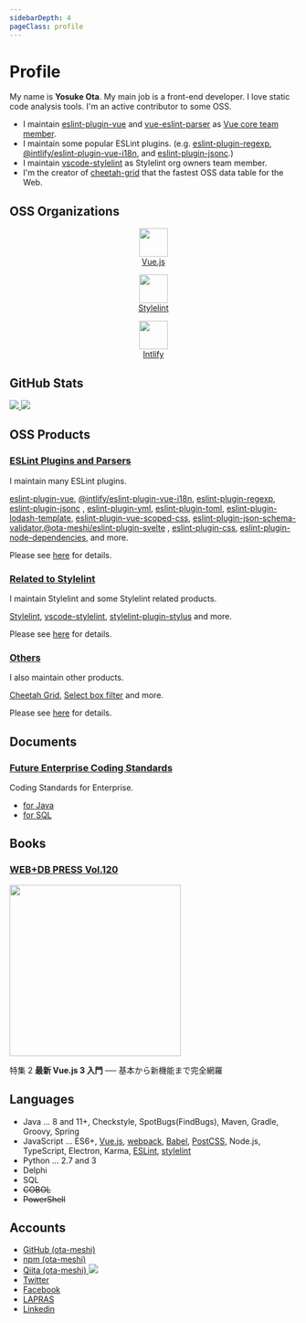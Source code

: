 ```yaml
---
sidebarDepth: 4
pageClass: profile
---
```


# Profile

My name is **Yosuke Ota**.
My main job is a front-end developer. I love static code analysis tools.
I'm an active contributor to some OSS.

- I maintain [eslint-plugin-vue](https://eslint.vuejs.org/) and [vue-eslint-parser](https://github.com/vuejs/vue-eslint-parser) as [Vue core team member](https://v3.vuejs.org/community/team.html).
- I maintain some popular ESLint plugins. (e.g. [eslint-plugin-regexp](https://ota-meshi.github.io/eslint-plugin-regexp/), [@intlify/eslint-plugin-vue-i18n](https://eslint-plugin-vue-i18n.intlify.dev/), and [eslint-plugin-jsonc](https://ota-meshi.github.io/eslint-plugin-jsonc/).)
- I maintain [vscode-stylelint](https://marketplace.visualstudio.com/items?itemName=stylelint.vscode-stylelint) as Stylelint org owners team member.
- I'm the creator of [cheetah-grid](https://future-architect.github.io/cheetah-grid/) that the fastest OSS data table for the Web.

<gh-sponsors/>

## OSS Organizations

<p class="organizations">
    <a href="https://github.com/vuejs" target="_blank">
        <p align="center">
            <img src="https://github.com/vuejs.png" height="50"><br>
            Vue.js
        </p>
    </a>
    <a href="https://github.com/stylelint" target="_blank">
        <p align="center">
            <img src="https://github.com/stylelint.png" height="50"><br>
            Stylelint
        </p>
    </a>
    <a href="https://github.com/intlify" target="_blank">
        <p align="center">
            <img src="https://github.com/intlify.png" height="50"><br>
            Intlify
        </p>
    </a>
</p>

## GitHub Stats

<p class="stats" align="left">
  <a href="https://github.com/ota-meshi">
    <img class="accout-stats" src="https://github-readme-stats.vercel.app/api?username=ota-meshi&count_private=true&show_icons=true" />
  </a>
  <a href="https://github.com/ota-meshi">
    <img class="top-langs" src="https://github-readme-stats.vercel.app/api/top-langs/?username=ota-meshi&layout=compact&count_private=true" />
  </a>
</p>

## OSS Products

### [ESLint Plugins and Parsers](./products/eslint.md)

I maintain many ESLint plugins.

[eslint-plugin-vue](https://eslint.vuejs.org/), [@intlify/eslint-plugin-vue-i18n](https://eslint-plugin-vue-i18n.intlify.dev/), [eslint-plugin-regexp](https://ota-meshi.github.io/eslint-plugin-regexp/), [eslint-plugin-jsonc](https://ota-meshi.github.io/eslint-plugin-jsonc/) , [eslint-plugin-yml](https://ota-meshi.github.io/eslint-plugin-yml/), [eslint-plugin-toml](https://ota-meshi.github.io/eslint-plugin-toml/), [eslint-plugin-lodash-template](https://ota-meshi.github.io/eslint-plugin-lodash-template/), [eslint-plugin-vue-scoped-css](https://future-architect.github.io/eslint-plugin-vue-scoped-css/), [eslint-plugin-json-schema-validator](https://ota-meshi.github.io/eslint-plugin-json-schema-validator/),[@ota-meshi/eslint-plugin-svelte](https://ota-meshi.github.io/eslint-plugin-svelte/) , [eslint-plugin-css](https://ota-meshi.github.io/eslint-plugin-css/), [eslint-plugin-node-dependencies](https://ota-meshi.github.io/eslint-plugin-node-dependencies/), and more.

Please see [here](./products/eslint.md) for details.

### [Related to Stylelint](./products/stylelint.md)

I maintain Stylelint and some Stylelint related products.

[Stylelint](https://stylelint.io/), [vscode-stylelint](https://marketplace.visualstudio.com/items?itemName=stylelint.vscode-stylelint), [stylelint-plugin-stylus](https://github.com/ota-meshi/stylelint-plugin-stylus) and more.

Please see [here](./products/stylelint.md) for details.

### [Others](./products/others.md)

I also maintain other products.

[Cheetah Grid](https://future-architect.github.io/cheetah-grid/), [Select box filter](https://chrome.google.com/webstore/detail/select-box-filter/ohgdgoglcbcfofphmmnkkdbpffklhjgh) and more.

Please see [here](./products/others.md) for details.

## Documents

### [Future Enterprise Coding Standards](https://future-architect.github.io/coding-standards/) <Badge text="Owner"/>

<gh-info repo="future-architect/coding-standards" :releases="false"></gh-info>
Coding Standards for Enterprise.

- [for Java](https://future-architect.github.io/coding-standards/documents/forJava/Javaコーディング規約.html)
  <page-info href="https://future-architect.github.io/coding-standards/documents/forJava/Javaコーディング規約.html"></page-info>
- [for SQL](https://future-architect.github.io/coding-standards/documents/forSQL/SQLコーディング規約（Oracle）.html)
  <page-info href="https://future-architect.github.io/coding-standards/documents/forSQL/SQLコーディング規約（Oracle）.html"></page-info>

## Books

### [WEB+DB PRESS Vol.120](https://gihyo.jp/magazine/wdpress/archive/2021/vol120)

<img src="http://image.gihyo.co.jp/assets/images/cover/2021/9784297118112.jpg" height="300">

特集 2 **最新 Vue.js 3 入門** ── 基本から新機能まで完全網羅

## Languages

- Java ... 8 and 11+, Checkstyle, SpotBugs(FindBugs), Maven, Gradle, Groovy, Spring
- JavaScript ... ES6+, [Vue.js], [webpack], [Babel], [PostCSS], Node.js, TypeScript, Electron, Karma, [ESLint], [stylelint]
- Python ... 2.7 and 3
- Delphi
- SQL
- ~~COBOL~~
- ~~PowerShell~~

## Accounts

- [GitHub (ota-meshi)](https://github.com/ota-meshi) <gh-sponsors/>
- [npm (ota-meshi)](https://www.npmjs.com/~ota-meshi)
- [Qiita (ota-meshi) <img src="https://img.shields.io/badge/dynamic/json.svg?label=Qiita&colorB=brightgreen&suffix= items&query=$.items_count&uri=https%3A%2F%2Fqiita.com%2Fapi%2Fv2%2Fusers%2Fota-meshi&maxAge=3600">](https://qiita.com/ota-meshi)
- [Twitter](https://twitter.com/omoteota)
- [Facebook](https://www.facebook.com/yosuke.ota.902)
- [LAPRAS](https://lapras.com/public/CCYDZXV)
- [Linkedin](https://www.linkedin.com/in/yosuke-ota-11a46513a)

[vue.js]: https://vuejs.org/
[stylelint]: https://stylelint.io/
[eslint]: https://eslint.org/
[stylus]: https://stylus-lang.com/
[postcss]: https://postcss.org/
[babel]: https://babeljs.io/
[webpack]: https://webpack.js.org/
[john resig-style micro template]: https://johnresig.com/blog/javascript-micro-templating/
[ejs]: https://ejs.co/
[scoped css]: https://vue-loader.vuejs.org/guide/scoped-css.html
[json]: https://json.org/
[jsonc]: https://github.com/microsoft/node-jsonc-parser
[json with comments]: https://github.com/microsoft/node-jsonc-parser
[json5]: https://json5.org/
[vue i18n]: https://github.com/intlify/vue-i18n-next
[yaml]: https://yaml.org/
[toml]: https://toml.io/
